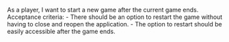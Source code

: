 As a player, I want to start a new game after the current game ends.
    Acceptance criteria:
    - There should be an option to restart the game without having to close and reopen the application.
    - The option to restart should be easily accessible after the game ends.
